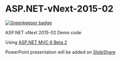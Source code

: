# ASP.NET-vNext-2015-02

[![Greenkeeper badge](https://badges.greenkeeper.io/mauricedb/ASP.NET-vNext-2015-02.svg)](https://greenkeeper.io/)

ASP.NET vNext 2015-02 Demo code

Using [ASP.NET MVC 6 Beta 2](https://github.com/aspnet/Mvc/releases)

PowerPoint presentation will be added on [SlideShare](http://www.slideshare.net/mauricedb/)